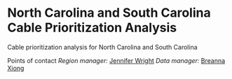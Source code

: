 # North Carolina and South Carolina Cable Prioritization Analysis
Cable prioritization analysis for North Carolina and South Carolina


Points of contact
*Region manager:* [Jennifer Wright](jennifer.wright@noaa.gov)
*Data manager:* [Breanna Xiong](breanna.xiong@noaa.gov)